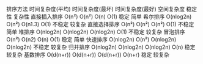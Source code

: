 排序方法	时间复杂度(平均)	时间复杂度(最坏)	时间复杂度(最好)	空间复杂度	稳定性	复杂性
直接插入排序	O(n²)	O(n²)	O(n)	O(1)	稳定	简单
希尔排序	O(nlog2n)	O(n²)	O(n1.3)	O(1)	不稳定	较复杂
直接选择排序	O(n²)	O(n²)	O(n²)	O(1)	不稳定	简单
堆排序	O(nlog2n)	O(nlog2n)	O(nlog2n)	O(1)	不稳定	较复杂
冒泡排序	O(n²)	O(n2)	O(n)	O(1)	稳定 简单
快速排序	O(nlog2n)	O(n²)	O(nlog2n)	O(nlog2n)	不稳定	较复杂
归并排序	O(nlog2n)	O(nlog2n)	O(nlog2n)	O(n)	稳定 较复杂
基数排序	O(d(n+r))	O(d(n+r))	O(d(n+r))	O(n+r)	稳定 较复杂
